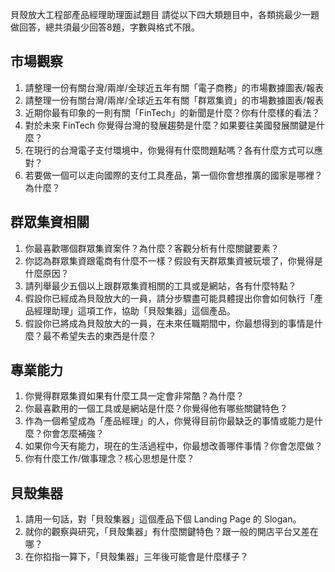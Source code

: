 貝殼放大工程部產品經理助理面試題目
請從以下四大類題目中，各類挑最少一題做回答，總共須最少回答8題，字數與格式不限。

## **市場觀察**
1. 請整理一份有關台灣/兩岸/全球近五年有關「電子商務」的市場數據圖表/報表
2. 請整理一份有關台灣/兩岸/全球近五年有關「群眾集資」的市場數據圖表/報表
3. 近期你最有印象的一則有關「FinTech」的新聞是什麼？你有什麼樣的看法？
4. 對於未來 FinTech 你覺得台灣的發展趨勢是什麼？如果要往美國發展關鍵是什麼？
5. 在現行的台灣電子支付環境中，你覺得有什麼問題點嗎？各有什麼方式可以應對？
6. 若要做一個可以走向國際的支付工具產品，第一個你會想推廣的國家是哪裡？為什麼？


## **群眾集資相關**
1. 你最喜歡哪個群眾集資案件？為什麼？客觀分析有什麼關鍵要素？
2. 你認為群眾集資跟電商有什麼不一樣？假設有天群眾集資被玩壞了，你覺得是什麼原因？
3. 請列舉最少五個以上跟群眾集資相關的工具或是網站，各有什麼特點？
4. 假設你已經成為貝殼放大的一員，請分步驟盡可能具體提出你會如何執行「產品經理助理」這項工作，協助「貝殼集器」這個產品。
5. 假設你已將成為貝殼放大的一員，在未來任職期間中，你最想得到的事情是什麼？最不希望失去的東西是什麼？


## **專業能力**
1. 你覺得群眾集資如果有什麼工具一定會非常酷？為什麼？
2. 你最喜歡用的一個工具或是網站是什麼？你覺得他有哪些關鍵特色？
3. 作為一個希望成為「產品經理」的人，你覺得目前你最缺乏的事情或能力是什麼？你會怎麼補強？
4. 如果你今天有能力，現在的生活過程中，你最想改善哪件事情？你會怎麼做？
5. 你有什麼工作/做事理念？核心思想是什麼？


## **貝殼集器**
1. 請用一句話，對「貝殼集器」這個產品下個 Landing Page 的 Slogan。
2. 就你的觀察與研究，「貝殼集器」有什麼關鍵特色？跟一般的開店平台又差在哪？
3. 在你掐指一算下，「貝殼集器」三年後可能會是什麼樣子？

